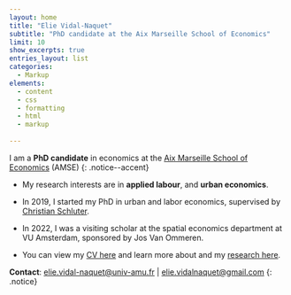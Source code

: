 ```yaml
---
layout: home
title: "Elie Vidal-Naquet"
subtitle: "PhD candidate at the Aix Marseille School of Economics"
limit: 10
show_excerpts: true
entries_layout: list
categories:
  - Markup
elements:
  - content
  - css
  - formatting
  - html
  - markup  
  
---
```


 I am a **PhD candidate** in economics at the [Aix Marseille School of Economics](https://www.amse-aixmarseille.fr/en/members/vidal-naquet) (AMSE) 
{: .notice--accent}

* My research interests are in **applied labour**, and **urban economics**.

* In 2019, I started my PhD in urban and labor economics, supervised by [Christian Schluter](https://christianschluter.github.io/).

* In 2022, I was a visiting scholar at the spatial economics department at VU Amsterdam, sponsored by Jos Van Ommeren.

* You can view my [CV here](https://elasskenza.github.io/website/cv/) and learn more about and my [research here](https://elievidalnaquet.github.io/website/research/).


<i class="fa fa-envelope"></i> **Contact**: elie.vidal-naquet@univ-amu.fr | elie.vidalnaquet@gmail.com 
{: .notice}
